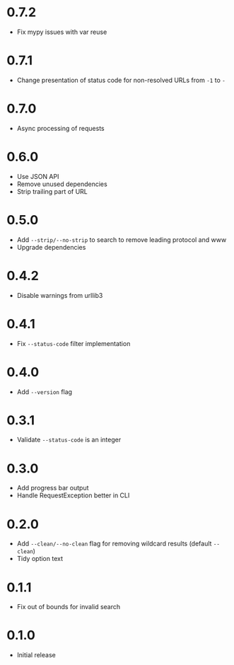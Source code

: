 # 0.7.2

- Fix mypy issues with var reuse

# 0.7.1

- Change presentation of status code for non-resolved URLs from `-1` to `-`

# 0.7.0

- Async processing of requests

# 0.6.0

- Use JSON API
- Remove unused dependencies
- Strip trailing part of URL

# 0.5.0

- Add `--strip/--no-strip` to search to remove leading protocol and www
- Upgrade dependencies

# 0.4.2

- Disable warnings from urllib3

# 0.4.1

- Fix `--status-code` filter implementation

# 0.4.0

- Add `--version` flag

# 0.3.1

- Validate `--status-code` is an integer

# 0.3.0

- Add progress bar output
- Handle RequestException better in CLI

# 0.2.0

- Add `--clean/--no-clean` flag for removing wildcard results (default `--clean`)
- Tidy option text

# 0.1.1

- Fix out of bounds for invalid search

# 0.1.0

- Initial release
